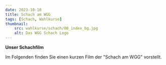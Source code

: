 ```yaml
---
date: 2023-10-10
title: Schach am WGG
tags: [Schach, Wahlkurse]
thumbnail:
    src: wahlkurse/schach/00_index_bg.jpg
    alt: Das WGG Schach Logo
---
```



**Unser Schachfilm**

Im Folgenden finden Sie einen kurzen Film der "Schach am WGG" vorstellt.

<youtube watch="W7ZDP3RFDYc"></youtube>